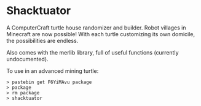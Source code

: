 # Shacktuator
A ComputerCraft turtle house randomizer and builder.
Robot villages in Minecraft are now possible! With each turtle customizing its own domicile, the possibilities are endless.

Also comes with the merlib library, full of useful functions (currently undocumented).

To use in an advanced mining turtle:
```
> pastebin get F6YiMAvu package
> package
> rm package
> shacktuator
```
